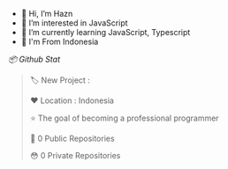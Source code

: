 - 👋 Hi, I’m Hazn
- 👀 I’m interested in JavaScript
- 🌱 I’m currently learning JavaScript, Typescript
- 💞️ I'm From Indonesia 



*📦 Github Stat*

> 🏷️ New Project : 
 > 
> ❤️ Location : Indonesia
 > 
> ⭐ The goal of becoming a professional programmer
 > 
> 🙂 0 Public Repositories 
 > 
> 😳 0 Private Repositories  
 > 
